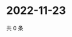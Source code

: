 # 2022-11-23

共 0 条

<!-- BEGIN WEIBO -->
<!-- 最后更新时间 Wed Nov 23 2022 01:07:51 GMT+0800 (China Standard Time) -->

<!-- END WEIBO -->
